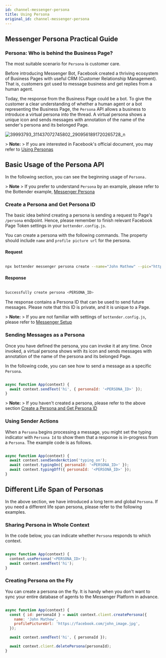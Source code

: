 ```yaml
---
id: channel-messenger-persona
title: Using Persona
original_id: channel-messenger-persona
---
```

## Messenger Persona Practical Guide

### Persona: Who is behind the Business Page?

The most suitable scenario for `Persona` is customer care.

Before introducing Messenger Bot, Facebook created a thriving ecosystem of Business Pages with useful CRM (Customer Relationship Management). That is, customers got used to message business and get replies from a human agent.

Today, the response from the Business Page could be a bot. To give the customer a clear understanding of whether a human agent or a bot representing the Business Page, the `Persona` API allows a business to introduce a virtual persona into the thread. A virtual persona shows a unique icon and sends messages with annotation of the name of the sender's persona and its belonged Page.

![39993793_311437072745802_2909561891720265728_n](https://user-images.githubusercontent.com/662387/69112041-4e2d2e00-0aba-11ea-8e44-02aaaf804b5d.png)

&gt; **Note:**
&gt; If you are interested in Facebook's official document, you may refer to [Using Personas](https://developers.facebook.com/docs/messenger-platform/send-messages/personas/)

## Basic Usage of the Persona API

In the following section, you can see the beginning usage of `Persona.`

&gt; **Note**
&gt; If you prefer to understand `Persona` by an example, please refer to the Bottender example, [Messenger Persona](https://github.com/Yoctol/bottender/tree/master/examples/messenger-persona)

### Create a Persona and Get Persona ID

The basic idea behind creating a persona is sending a request to Page's `/persona` endpoint. Hence, please remember to finish relevant Facebook Page Token settings in your `bottender.config.js`.

You can create a persona with the following commands. The property should include `name` and `profile picture url` for the persona.

#### Request

```sh

npx bottender messenger persona create --name="John Mathew" --pic="https://facebook.com/john_image.jpg"

```

#### Response

```sh

Successfully create persona <PERSONA_ID>

```

The response contains a Persona ID that can be used to send future messages. Please note that this ID is private, and it is unique to a Page.

&gt; **Note:**
&gt; If you are not familiar with settings of `bottender.config.js`, please refer to [Messenger Setup](./channel-messenger-setup.md)

### Sending Messages as a Persona

Once you have defined the persona, you can invoke it at any time. Once invoked, a virtual persona shows with its icon and sends messages with annotation of the name of the persona and its belonged Page.

In the following code, you can see how to send a message as a specific `Persona`.

```js

async function App(context) {
  await context.sendText('hi', { personaId: '<PERSONA_ID>' });
}

```

&gt; **Note:**
&gt; If you haven't created a persona, please refer to the above section [Create a Persona and Get Persona ID](#create-a-persona-and-get-persona-id)

### Using Sender Actions

When a `Persona` begins processing a message, you might set the typing indicator with `Persona Id` to show them that a response is in-progress from a `Persona`. The example code is as follows.

```js

async function App(context) {
  await context.sendSenderAction('typing_on');
  await context.typingOn({ personaId: '<PERSONA_ID>' });
  await context.typingOff({ personaId: '<PERSONA_ID>' });
}

```

## Different Life Span of Personas

In the above section, we have introduced a long term and global `Persona`. If you need a different life span persona, please refer to the following examples.

### Sharing Persona in Whole Context

In the code below, you can indicate whether `Persona` responds to which context.

```js

async function App(context) {
  context.usePersona('<PERSONA_ID>');
  await context.sendText('hi');
}

```

### Creating Persona on the Fly

You can create a persona on the fly. It is handy when you don't want to sync your entire database of agents to the Messenger Platform in advance.

```js

async function App(context) {
  const { id: personaId } = await context.client.createPersona({
    name: 'John Mathew',
    profilePictureUrl: 'https://facebook.com/john_image.jpg',
  });

  await context.sendText('hi', { personaId });

  await context.client.deletePersona(personaId);
}

```
